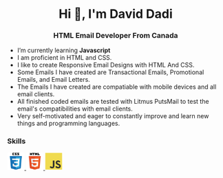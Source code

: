 <h1 align="center">Hi 👋, I'm David Dadi</h1>
<h3 align="center">HTML Email Developer From Canada</h3>

- I’m currently learning **Javascript**
- I am proficient in HTML and CSS.
- I like to create Responsive Email Designs with HTML And CSS.
- Some Emails I have created are Transactional Emails, Promotional Emails, and Email Letters.
- The Emails I have created are compatiable with mobile devices and all email clients.
- All finished coded emails are tested with Litmus PutsMail to test the email's compatibilities with email clients.
- Very self-motivated and eager to constantly improve and learn new things and programming languages.



<h3 align="left">Skills</h3>
<p align="left"> <a href="https://www.w3schools.com/css/" target="_blank" rel="noreferrer"> <img src="https://raw.githubusercontent.com/devicons/devicon/master/icons/css3/css3-original-wordmark.svg" alt="css3" width="40" height="40"/> </a> <a href="https://www.w3.org/html/" target="_blank" rel="noreferrer"> <img src="https://raw.githubusercontent.com/devicons/devicon/master/icons/html5/html5-original-wordmark.svg" alt="html5" width="40" height="40"/> </a> <a href="https://developer.mozilla.org/en-US/docs/Web/JavaScript" target="_blank" rel="noreferrer"> <img src="https://raw.githubusercontent.com/devicons/devicon/master/icons/javascript/javascript-original.svg" alt="javascript" width="40" height="40"/> </a> </p> 
